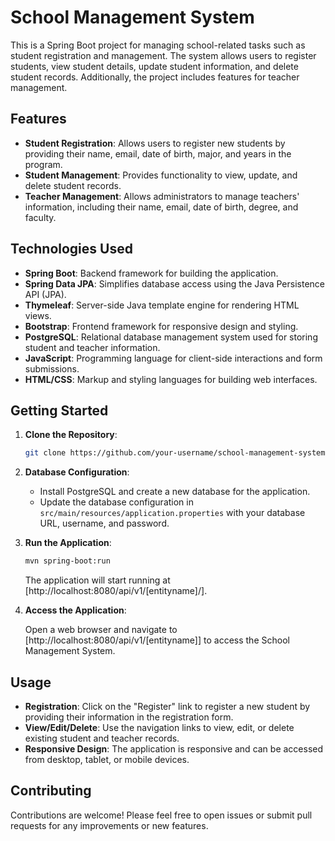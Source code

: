 # School Management System

This is a Spring Boot project for managing school-related tasks such as student registration and management. The system allows users to register students, view student details, update student information, and delete student records. Additionally, the project includes features for teacher management.

## Features

- **Student Registration**: Allows users to register new students by providing their name, email, date of birth, major, and years in the program.
- **Student Management**: Provides functionality to view, update, and delete student records.
- **Teacher Management**: Allows administrators to manage teachers' information, including their name, email, date of birth, degree, and faculty.

## Technologies Used

- **Spring Boot**: Backend framework for building the application.
- **Spring Data JPA**: Simplifies database access using the Java Persistence API (JPA).
- **Thymeleaf**: Server-side Java template engine for rendering HTML views.
- **Bootstrap**: Frontend framework for responsive design and styling.
- **PostgreSQL**: Relational database management system used for storing student and teacher information.
- **JavaScript**: Programming language for client-side interactions and form submissions.
- **HTML/CSS**: Markup and styling languages for building web interfaces.

## Getting Started

1. **Clone the Repository**:

   ```bash
   git clone https://github.com/your-username/school-management-system.git
   ```

2. **Database Configuration**:

   - Install PostgreSQL and create a new database for the application.
   - Update the database configuration in `src/main/resources/application.properties` with your database URL, username, and password.

3. **Run the Application**:

   ```bash
   mvn spring-boot:run
   ```

   The application will start running at [http://localhost:8080/api/v1/[entityname]/].

4. **Access the Application**:

   Open a web browser and navigate to [http://localhost:8080/api/v1/[entityname]] to access the School Management System.

## Usage

- **Registration**: Click on the "Register" link to register a new student by providing their information in the registration form.
- **View/Edit/Delete**: Use the navigation links to view, edit, or delete existing student and teacher records.
- **Responsive Design**: The application is responsive and can be accessed from desktop, tablet, or mobile devices.

## Contributing

Contributions are welcome! Please feel free to open issues or submit pull requests for any improvements or new features.
